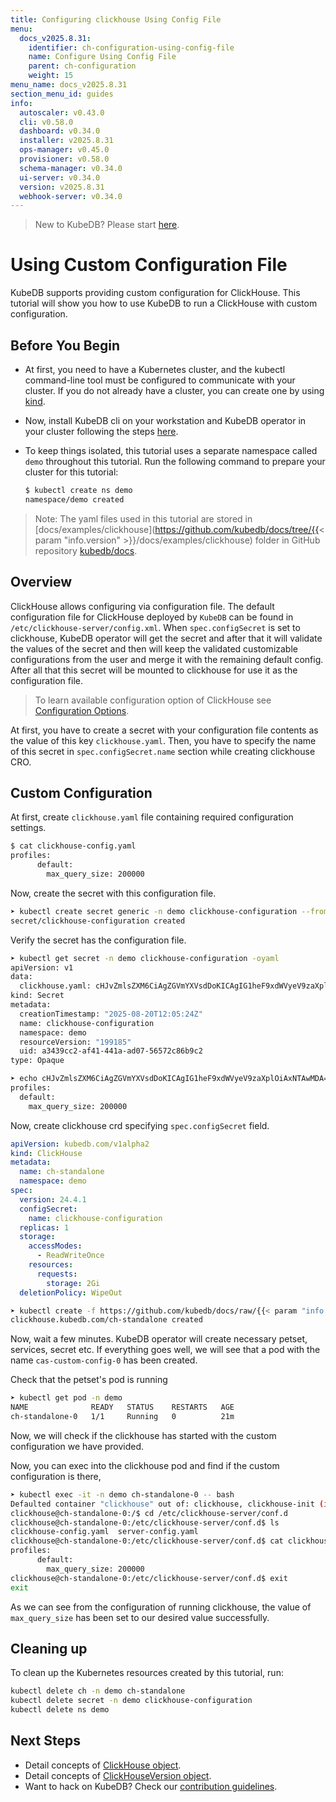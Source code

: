 ```yaml
---
title: Configuring clickhouse Using Config File
menu:
  docs_v2025.8.31:
    identifier: ch-configuration-using-config-file
    name: Configure Using Config File
    parent: ch-configuration
    weight: 15
menu_name: docs_v2025.8.31
section_menu_id: guides
info:
  autoscaler: v0.43.0
  cli: v0.58.0
  dashboard: v0.34.0
  installer: v2025.8.31
  ops-manager: v0.45.0
  provisioner: v0.58.0
  schema-manager: v0.34.0
  ui-server: v0.34.0
  version: v2025.8.31
  webhook-server: v0.34.0
---
```


> New to KubeDB? Please start [here](/docs/v2025.8.31/README).

# Using Custom Configuration File

KubeDB supports providing custom configuration for ClickHouse. This tutorial will show you how to use KubeDB to run a ClickHouse with custom configuration.

## Before You Begin

- At first, you need to have a Kubernetes cluster, and the kubectl command-line tool must be configured to communicate with your cluster. If you do not already have a cluster, you can create one by using [kind](https://kind.sigs.k8s.io/docs/user/quick-start/).

- Now, install KubeDB cli on your workstation and KubeDB operator in your cluster following the steps [here](/docs/v2025.8.31/setup/README).

- To keep things isolated, this tutorial uses a separate namespace called `demo` throughout this tutorial. Run the following command to prepare your cluster for this tutorial:

  ```bash
  $ kubectl create ns demo
  namespace/demo created
  ```

> Note: The yaml files used in this tutorial are stored in [docs/examples/clickhouse](https://github.com/kubedb/docs/tree/{{< param "info.version" >}}/docs/examples/clickhouse) folder in GitHub repository [kubedb/docs](https://github.com/kubedb/docs).

## Overview

ClickHouse allows configuring via configuration file. The default configuration file for ClickHouse deployed by `KubeDB` can be found in `/etc/clickhouse-server/config.xml`. When `spec.configSecret` is set to clickhouse, KubeDB operator will get the secret and after that it will validate the values of the secret and then will keep the validated customizable configurations from the user and merge it with the remaining default config. After all that this secret will be mounted to clickhouse for use it as the configuration file.

> To learn available configuration option of ClickHouse see [Configuration Options](https://clickhouse.com/docs/operations/configuration-files).

At first, you have to create a secret with your configuration file contents as the value of this key `clickhouse.yaml`. Then, you have to specify the name of this secret in `spec.configSecret.name` section while creating clickhouse CRO.

## Custom Configuration

At first, create `clickhouse.yaml` file containing required configuration settings.

```bash
$ cat clickhouse-config.yaml
profiles:
      default:
        max_query_size: 200000
```

Now, create the secret with this configuration file.

```bash
➤ kubectl create secret generic -n demo clickhouse-configuration --from-file=./clickhouse-config.yaml
secret/clickhouse-configuration created
```

Verify the secret has the configuration file.

```bash
➤ kubectl get secret -n demo clickhouse-configuration -oyaml
apiVersion: v1
data:
  clickhouse.yaml: cHJvZmlsZXM6CiAgZGVmYXVsdDoKICAgIG1heF9xdWVyeV9zaXplOiAxNTAwMDA=
kind: Secret
metadata:
  creationTimestamp: "2025-08-20T12:05:24Z"
  name: clickhouse-configuration
  namespace: demo
  resourceVersion: "199185"
  uid: a3439cc2-af41-441a-ad07-56572c86b9c2
type: Opaque

➤ echo cHJvZmlsZXM6CiAgZGVmYXVsdDoKICAgIG1heF9xdWVyeV9zaXplOiAxNTAwMDA= | base64 -d
profiles:
  default:
    max_query_size: 200000
```

Now, create clickhouse crd specifying `spec.configSecret` field.

```yaml
apiVersion: kubedb.com/v1alpha2
kind: ClickHouse
metadata:
  name: ch-standalone
  namespace: demo
spec:
  version: 24.4.1
  configSecret:
    name: clickhouse-configuration
  replicas: 1
  storage:
    accessModes:
      - ReadWriteOnce
    resources:
      requests:
        storage: 2Gi
  deletionPolicy: WipeOut
```

```bash
➤ kubectl create -f https://github.com/kubedb/docs/raw/{{< param "info.version" >}}/docs/examples/clickhouse/configuration/ch-custom-config-standalone.yaml
clickhouse.kubedb.com/ch-standalone created
```

Now, wait a few minutes. KubeDB operator will create necessary petset, services, secret etc. If everything goes well, we will see that a pod with the name `cas-custom-config-0` has been created.

Check that the petset's pod is running

```bash
➤ kubectl get pod -n demo
NAME              READY   STATUS    RESTARTS   AGE
ch-standalone-0   1/1     Running   0          21m

```

Now, we will check if the clickhouse has started with the custom configuration we have provided.

Now, you can exec into the clickhouse pod and find if the custom configuration is there,

```bash
➤ kubectl exec -it -n demo ch-standalone-0 -- bash
Defaulted container "clickhouse" out of: clickhouse, clickhouse-init (init)
clickhouse@ch-standalone-0:/$ cd /etc/clickhouse-server/conf.d
clickhouse@ch-standalone-0:/etc/clickhouse-server/conf.d$ ls
clickhouse-config.yaml	server-config.yaml
clickhouse@ch-standalone-0:/etc/clickhouse-server/conf.d$ cat clickhouse-config.yaml 
profiles:
      default:
        max_query_size: 200000
clickhouse@ch-standalone-0:/etc/clickhouse-server/conf.d$ exit
exit

```

As we can see from the configuration of running clickhouse, the value of `max_query_size` has been set to our desired value successfully.

## Cleaning up

To clean up the Kubernetes resources created by this tutorial, run:

```bash
kubectl delete ch -n demo ch-standalone
kubectl delete secret -n demo clickhouse-configuration 
kubectl delete ns demo
```

## Next Steps

- Detail concepts of [ClickHouse object](/docs/v2025.8.31/guides/clickhouse/concepts/clickhouse).
- Detail concepts of [ClickHouseVersion object](/docs/v2025.8.31/guides/clickhouse/concepts/clickhouseversion).
- Want to hack on KubeDB? Check our [contribution guidelines](/docs/v2025.8.31/CONTRIBUTING).
